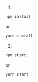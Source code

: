 1)
```bash
npm install
```
or
```bash
yarn install
```

2)
```bash
npm start
```
or
```bash
yarn start
```